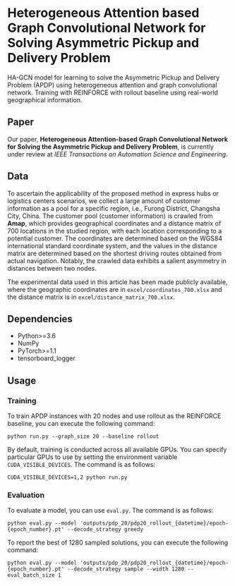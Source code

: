 #  Heterogeneous Attention based Graph Convolutional Network for Solving Asymmetric Pickup and Delivery Problem
HA-GCN model for learning to solve the Asymmetric Pickup and Delivery Problem (APDP) using heterogeneous attention and graph convolutional network. Training with REINFORCE with rollout baseline using real-world geographical information.

## Paper
Our paper, **Heterogeneous Attention-based Graph Convolutional Network for Solving the Asymmetric Pickup and Delivery Problem**, is currently under review at *IEEE Transactions on Automation Science and Engineering*.

## Data
To ascertain the applicability of the proposed method in express hubs or logistics centers scenarios, we collect a large amount of customer information as a pool for a specific region, i.e., Furong District, Changsha City, China. The customer pool (customer information) is crawled from **Amap**, which provides geographical coordinates and a distance matrix of 700 locations in the studied region, with each location corresponding to a potential customer. The coordinates are determined based on the WGS84 international standard coordinate system, and the values in the distance matrix are determined based on the shortest driving routes obtained from actual navigation. Notably, the crawled data exhibits a salient asymmetry in distances between two nodes. 

The experimental data used in this article has been made publicly available, where the geographic coordinates are in `excel/coordinates_700.xlsx` and the distance matrix is in `excel/distance_matrix_700.xlsx`.

## Dependencies
* Python>=3.6
* NumPy
* PyTorch>=1.1
* tensorboard_logger

## Usage
### Training
To train APDP instances with 20 nodes and use rollout as the REINFORCE baseline, you can execute the following command:

`python run.py --graph_size 20 --baseline rollout`

By default, training is conducted across all available GPUs. You can specify particular GPUs to use by setting the environment variable `CUDA_VISIBLE_DEVICES`. The command is as follows:

`CUDA_VISIBLE_DEVICES=1,2 python run.py `

### Evaluation
To evaluate a model, you can use `eval.py`. The command is as follows:

`python eval.py --model 'outputs/pdp_20/pdp20_rollout_{datetime}/epoch-{epoch_number}.pt' --decode_strategy greedy`

To report the best of 1280 sampled solutions, you can execute the following command:

`python eval.py --model 'outputs/pdp_20/pdp20_rollout_{datetime}/epoch-{epoch_number}.pt' --decode_strategy sample --width 1280 --eval_batch_size 1`

 
